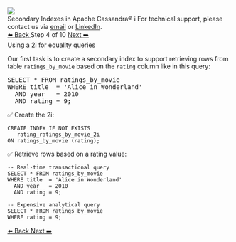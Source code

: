 <!-- TOP -->
<div class="top">
  <img class="scenario-academy-logo" src="https://datastax-academy.github.io/katapod-shared-assets/images/ds-academy-2023.svg" />
  <div class="scenario-title-section">
    <span class="scenario-title">Secondary Indexes in Apache Cassandra®</span>
    <span class="scenario-subtitle">ℹ️ For technical support, please contact us via <a href="mailto:aleksandr.volochnev@datastax.com">email</a> or <a href="https://dtsx.io/aleks">LinkedIn</a>.</span> 
  </div>
</div>

<!-- NAVIGATION -->
<div id="navigation-top" class="navigation-top">
 <a href='command:katapod.loadPage?[{"step":"step3"}]'
   class="btn btn-dark navigation-top-left">⬅️ Back
 </a>
<span class="step-count"> Step 4 of 10</span>
 <a href='command:katapod.loadPage?[{"step":"step5"}]' 
    class="btn btn-dark navigation-top-right">Next ➡️
  </a>
</div>

<!-- CONTENT -->

<div class="step-title">Using a 2i for equality queries</div>

Our first task is to create a secondary index to support 
retrieving rows from table `ratings_by_movie` based on the `rating` column like in this query:

<pre class="non-executable-code">
SELECT * FROM ratings_by_movie
WHERE title  = 'Alice in Wonderland'
  AND year   = 2010
  AND rating = 9;
</pre>

✅ Create the 2i:
```
CREATE INDEX IF NOT EXISTS 
   rating_ratings_by_movie_2i 
ON ratings_by_movie (rating);
```

✅ Retrieve rows based on a rating value: 
```
-- Real-time transactional query
SELECT * FROM ratings_by_movie
WHERE title  = 'Alice in Wonderland'
  AND year   = 2010
  AND rating = 9;
```
 
```
-- Expensive analytical query
SELECT * FROM ratings_by_movie
WHERE rating = 9;
```

<!-- NAVIGATION -->
<div id="navigation-bottom" class="navigation-bottom">
 <a href='command:katapod.loadPage?[{"step":"step3"}]'
   class="btn btn-dark navigation-bottom-left">⬅️ Back
 </a>
 <a href='command:katapod.loadPage?[{"step":"step5"}]'
    class="btn btn-dark navigation-bottom-right">Next ➡️
  </a>
</div>

